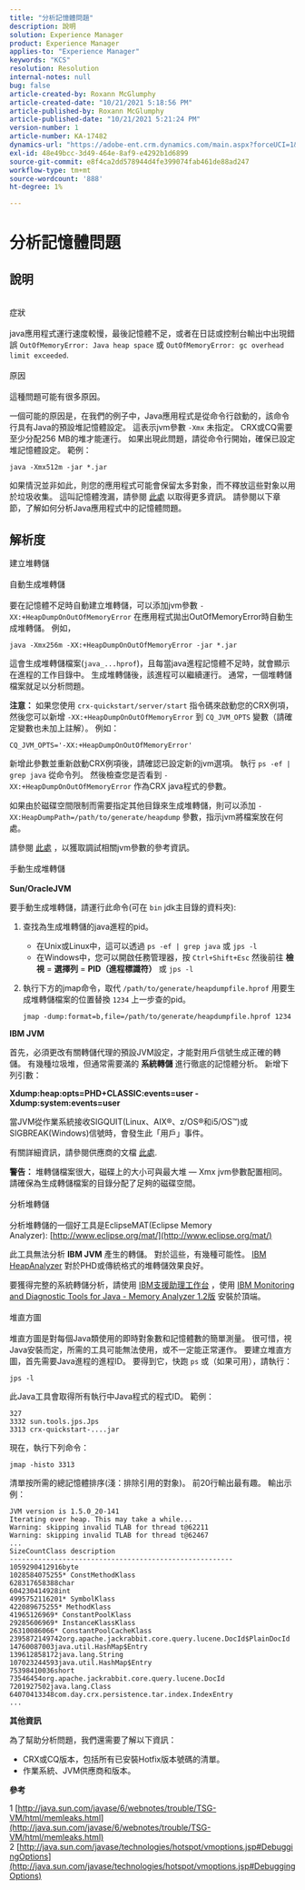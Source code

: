 ```yaml
---
title: "分析記憶體問題"
description: 說明
solution: Experience Manager
product: Experience Manager
applies-to: "Experience Manager"
keywords: "KCS"
resolution: Resolution
internal-notes: null
bug: false
article-created-by: Roxann McGlumphy
article-created-date: "10/21/2021 5:18:56 PM"
article-published-by: Roxann McGlumphy
article-published-date: "10/21/2021 5:21:24 PM"
version-number: 1
article-number: KA-17482
dynamics-url: "https://adobe-ent.crm.dynamics.com/main.aspx?forceUCI=1&pagetype=entityrecord&etn=knowledgearticle&id=ef6bccf5-9232-ec11-b6e5-000d3a5ba97a"
exl-id: 48e49bcc-3d49-464e-8af9-e4292b1d6899
source-git-commit: e8f4ca2dd578944d4fe399074fab461de88ad247
workflow-type: tm+mt
source-wordcount: '888'
ht-degree: 1%

---
```


# 分析記憶體問題

## 說明

<br>症狀<br><br>
java應用程式運行速度較慢，最後記憶體不足，或者在日誌或控制台輸出中出現錯誤 `OutOfMemoryError: Java heap space` 或 `OutOfMemoryError: gc overhead limit exceeded`.
<br><br>原因<br><br>
這種問題可能有很多原因。

一個可能的原因是，在我們的例子中，Java應用程式是從命令行啟動的，該命令行具有Java的預設堆記憶體設定。 這表示jvm參數 `-Xmx` 未指定。 CRX或CQ需要至少分配256 MB的堆才能運行。 如果出現此問題，請從命令行開始，確保已設定堆記憶體設定。 範例：


```
java -Xmx512m -jar *.jar
```


如果情況並非如此，則您的應用程式可能會保留太多對象，而不釋放這些對象以用於垃圾收集。 這叫記憶體洩漏，請參閱 [此處](http://java.sun.com/javase/6/webnotes/trouble/TSG-VM/html/memleaks.html) 以取得更多資訊。 請參閱以下章節，了解如何分析Java應用程式中的記憶體問題。


## 解析度

建立堆轉儲<br><br>自動生成堆轉儲<br><br>
要在記憶體不足時自動建立堆轉儲，可以添加jvm參數 `-XX:+HeapDumpOnOutOfMemoryError` 在應用程式拋出OutOfMemoryError時自動生成堆轉儲。 例如，


```
java -Xmx256m -XX:+HeapDumpOnOutOfMemoryError -jar *.jar
```


這會生成堆轉儲檔案(`java_...hprof`)，且每當java進程記憶體不足時，就會顯示在進程的工作目錄中。 生成堆轉儲後，該進程可以繼續運行。 通常，一個堆轉儲檔案就足以分析問題。

<b>注意：</b> 如果您使用 `crx-quickstart/server/start` 指令碼來啟動您的CRX例項，然後您可以新增 `-XX:+HeapDumpOnOutOfMemoryError` 到 `CQ_JVM_OPTS` 變數（請確定變數也未加上註解）。 例如：


```
CQ_JVM_OPTS='-XX:+HeapDumpOnOutOfMemoryError'
```


新增此參數並重新啟動CRX例項後，請確認已設定新的jvm選項。 執行 `ps -ef | grep java` 從命令列。 然後檢查您是否看到 `-XX:+HeapDumpOnOutOfMemoryError` 作為CRX java程式的參數。

如果由於磁碟空間限制而需要指定其他目錄來生成堆轉儲，則可以添加 `-XX:HeapDumpPath=/path/to/generate/heapdump` 參數，指示jvm將檔案放在何處。

請參閱 [此處](http://java.sun.com/javase/technologies/hotspot/vmoptions.jsp#DebuggingOptions) ，以獲取調試相關jvm參數的參考資訊。
<br><br>手動生成堆轉儲<br><br>
<b>Sun/OracleJVM</b>

要手動生成堆轉儲，請運行此命令(可在 `bin` jdk主目錄的資料夾):

1. 查找為生成堆轉儲的java進程的pid。
   - 在Unix或Linux中，這可以透過 `ps -ef | grep java` 或 `jps -l`
   - 在Windows中，您可以開啟任務管理器，按 `Ctrl+Shift+Esc` 然後前往 <b>檢視</b> = <b>選擇列</b> = <b>PID（進程標識符）</b> 或 `jps -l`
2. 執行下方的jmap命令，取代 `/path/to/generate/heapdumpfile.hprof` 用要生成堆轉儲檔案的位置替換 `1234` 上一步查的pid。

   ```
   jmap -dump:format=b,file=/path/to/generate/heapdumpfile.hprof 1234
   ```


<b>IBM JVM</b>

首先，必須更改有關轉儲代理的預設JVM設定，才能對用戶信號生成正確的轉儲。 有幾種垃圾堆，但通常需要滿的 <b>系統轉儲</b> 進行徹底的記憶體分析。 新增下列引數：

<b>Xdump:heap:opts=PHD+CLASSIC:events=user -Xdump:system:events=user</b>

當JVM從作業系統接收SIGQUIT(Linux、AIX®、z/OS®和i5/OS™)或SIGBREAK(Windows)信號時，會發生此「用戶」事件。

有關詳細資訊，請參閱供應商的文檔 [此處](http://pic.dhe.ibm.com/infocenter/java7sdk/v7r0/index.jsp?topic=%2Fcom.ibm.java.aix.70.doc%2Fdiag%2Fpreface%2Fchanges_70%2Foverview_gc.html).

<b>警告：</b> 堆轉儲檔案很大，磁碟上的大小可與最大堆 — Xmx jvm參數配置相同。 請確保為生成轉儲檔案的目錄分配了足夠的磁碟空間。
<br><br>分析堆轉儲<br><br>
分析堆轉儲的一個好工具是EclipseMAT(Eclipse Memory Analyzer): [http://www.eclipse.org/mat/](http://www.eclipse.org/mat/)

此工具無法分析 <b>IBM JVM</b> 產生的轉儲。 對於這些，有幾種可能性。 [IBM HeapAnalyzer](https://www.ibm.com/developerworks/community/groups/service/html/communityview?communityUuid=4544bafe-c7a2-455f-9d43-eb866ea60091) 對於PHD或傳統格式的堆轉儲效果良好。

要獲得完整的系統轉儲分析，請使用 [IBM支援助理工作台](http://www-01.ibm.com/software/support/isa/) ，使用 [IBM Monitoring and Diagnostic Tools for Java - Memory Analyzer 1.2版](http://www.ibm.com/developerworks/java/jdk/tools/memoryanalyzer/) 安裝於頂端。
<br><br>堆直方圖<br><br>
堆直方圖是對每個Java類使用的即時對象數和記憶體數的簡單測量。 很可惜，視Java安裝而定，所需的工具可能無法使用，或不一定能正常運作。 要建立堆直方圖，首先需要Java進程的進程ID。 要得到它，快跑 `ps` 或（如果可用），請執行：


```
jps -l
```


此Java工具會取得所有執行中Java程式的程式ID。 範例：


```
327 
3332 sun.tools.jps.Jps
3313 crx-quickstart-....jar
```


現在，執行下列命令：


```
jmap -histo 3313
```


清單按所需的總記憶體排序(淺：排除引用的對象)。 前20行輸出最有趣。 輸出示例：


```
JVM version is 1.5.0_20-141
Iterating over heap. This may take a while...
Warning: skipping invalid TLAB for thread t@62211
Warning: skipping invalid TLAB for thread t@62467
...
SizeCountClass description
-------------------------------------------------------
1059290412916byte
1028584075255* ConstMethodKlass
628317658388char
604230414928int
4995752116201* SymbolKlass
422089675255* MethodKlass
41965126969* ConstantPoolKlass
29285606969* InstanceKlassKlass
26310086066* ConstantPoolCacheKlass
2395872149742org.apache.jackrabbit.core.query.lucene.DocId$PlainDocId
14760087003java.util.HashMap$Entry
139612858172java.lang.String
107023244593java.util.HashMap$Entry
75398410036short
73546454org.apache.jackrabbit.core.query.lucene.DocId
7201927502java.lang.Class
64070413348com.day.crx.persistence.tar.index.IndexEntry
...
```


<b>其他資訊</b>

為了幫助分析問題，我們還需要了解以下資訊：

- CRX或CQ版本，包括所有已安裝Hotfix版本號碼的清單。
- 作業系統、JVM供應商和版本。


<b>參考</b>

1 [http://java.sun.com/javase/6/webnotes/trouble/TSG-VM/html/memleaks.html](http://java.sun.com/javase/6/webnotes/trouble/TSG-VM/html/memleaks.html)
2 [http://java.sun.com/javase/technologies/hotspot/vmoptions.jsp#DebuggingOptions](http://java.sun.com/javase/technologies/hotspot/vmoptions.jsp#DebuggingOptions)
